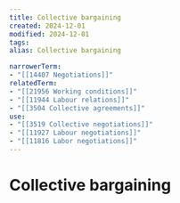 ```yaml
---
title: Collective bargaining
created: 2024-12-01
modified: 2024-12-01
tags: 
alias: Collective bargaining

narrowerTerm:
- "[[14407 Negotiations]]"
relatedTerm:
- "[[21956 Working conditions]]"
- "[[11944 Labour relations]]"
- "[[3504 Collective agreements]]"
use:
- "[[3519 Collective negotiations]]"
- "[[11927 Labour negotiations]]"
- "[[11816 Labor negotiations]]"
---
```

# Collective bargaining
